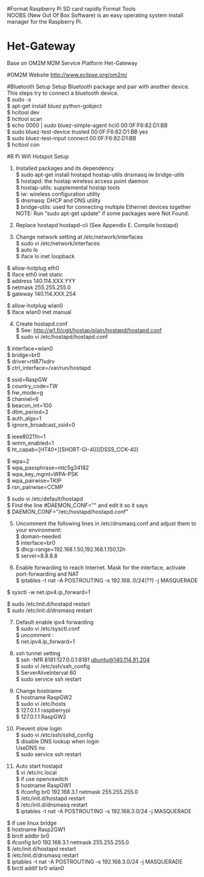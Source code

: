 #Format Raspberry Pi SD card rapidly
Format Tools  
NOOBS (New Out Of Box Software) is an easy operating system install manager for the Raspberry Pi.		
# Het-Gateway
Base on OM2M M2M Service Platform Het-Gateway

#OM2M Website
http://www.eclipse.org/om2m/

#Bluetooth Setup
Setup Bluetooth package and pair with another device.  
This steps try to connect a bluetooth device.  
$ sudo -s  
$ apt-get install bluez python-gobject  
$ hcitool dev  
$ hcitool scan  
$ echo 0000 | sudo bluez-simple-agent hci0 00:0F:F6:82:D1:BB  
$ sudo bluez-test-device trusted 00:0F:F6:82:D1:BB yes  
$ sudo bluez-test-input connect 00:0F:F6:82:D1:BB   
$ hcitool con  

#R Pi Wifi Hotspot Setup  
1. Installed packages and its dependency   
$ sudo apt-get install hostapd hostap-utils dnsmasq iw bridge-utils  
$ hostapd: the hostap wireless access point daemon  
$ hostap-utils: supplemental hostap tools  
$ iw: wireless configuration utility  
$ dnsmasq: DHCP and DNS utility  
$ bridge-utils:  used for connecting multiple Ethernet devices together  
NOTE:  Run “sudo apt-get update” if some packages were Not Found.  

2. Replace hostapd hostapd-cli (See Appendix E. Compile hostapd)  

3. Change network setting at /etc/network/interfaces  
$ sudo vi /etc/network/interfaces  
$ auto lo  
$ iface lo inet loopback  

$ allow-hotplug eth0  
$ iface eth0 inet static  
$ address 140.114.XXX.YYY  
$ netmask 255.255.255.0  
$ gateway 140.114.XXX.254   

$ allow-hotplug wlan0  
$ iface wlan0 inet manual  

4. Create hostapd.conf  
$ See: http://w1.fi/cgit/hostap/plain/hostapd/hostapd.conf  
$ sudo vi /etc/hostapd/hostapd.conf  

$ interface=wlan0  
$ bridge=br0  
$ driver=rtl871xdrv  
$ ctrl_interface=/var/run/hostapd  

$ ssid=RaspGW  
$ country_code=TW  
$ hw_mode=g  
$ channel=6  
$ beacon_int=100  
$ dtim_period=2  
$ auth_algs=1  
$ ignore_broadcast_ssid=0  

$ ieee80211n=1  
$ wmm_enabled=1  
$ ht_capab=[HT40+][SHORT-GI-40][DSSS_CCK-40]  

$ wpa=2  
$ wpa_passphrase=mtc5g34182  
$ wpa_key_mgmt=WPA-PSK  
$ wpa_pairwise=TKIP  
$ rsn_pairwise=CCMP  

$ sudo vi /etc/default/hostapd  
$ Find the line #DAEMON_CONF="" and edit it so it says  
$ DAEMON_CONF="/etc/hostapd/hostapd.conf"  

5. Uncomment the following lines in /etc/dnsmasq.conf and adjust them to your environment:  
$ domain-needed  
$ interface=br0  
$ dhcp-range=192.168.1.50,192.168.1.150,12h  
$ server=8.8.8.8  

6. Enable forwarding to reach Internet. Mask for the interface, activate port-forwarding and NAT  
$ iptables -t nat -A POSTROUTING -s 192.168..0/24(??) -j MASQUERADE  

$ sysctl -w net.ipv4.ip_forward=1  

$ sudo /etc/init.d/hostapd restart  
$ sudo /etc/init.d/dnsmasq restart  

7. Default enable ipv4 forwarding  
$ sudo vi /etc/sysctl.conf  
$ uncomment :  
$ net.ipv4.ip_forward=1  

8. ssh tunnel setting  
$ ssh -NfR 8181:127.0.0.1:8181 ubuntu@140.114.91.204  
$ sudo vi /etc/ssh/ssh_config  
$ ServerAliveInterval 60  
$ sudo service ssh restart  

9. Change hostname  
$ hostname RaspGW2  
$ sudo vi /etc/hosts  
$ 127.0.1.1 raspberrypi  
$ 127.0.1.1   	RaspGW2  

10. Prevent slow login  
$ sudo vi /etc/ssh/sshd_config  
$ disable DNS lookup when login  
UseDNS no  
$ sudo service ssh restart  

11. Auto start hostapd  
$ vi /etc/rc.local  
$ if use openvswitch  
$ hostname RaspGW1  
$ ifconfig br0 192.168.3.1 netmask 255.255.255.0  
$ /etc/init.d/hostapd restart    
$ /etc/init.d/dnsmasq restart  
$ iptables -t nat -A POSTROUTING -s 192.168.3.0/24 -j MASQUERADE  

$ if use linux bridge  
$ hostname Rasp2GW1  
$ brctl addbr br0  
$ ifconfig br0 192.168.3.1 netmask 255.255.255.0  
$ /etc/init.d/hostapd restart  
$ /etc/init.d/dnsmasq restart  
$ iptables -t nat -A POSTROUTING -s 192.168.3.0/24 -j MASQUERADE  
$ brctl addif br0 wlan0  

